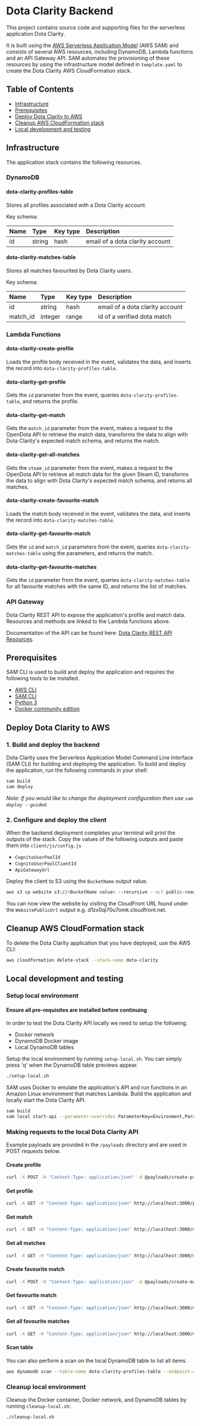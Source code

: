 # Dota Clarity Backend

This project contains source code and supporting files for the serverless application Dota Clarity.

It is built using the [AWS Serverless Application Model](https://docs.aws.amazon.com/serverless-application-model/latest/developerguide/what-is-sam.html) (AWS SAM) and consists of several AWS resources, including DynamoDB, Lambda functions and an API Gateway API. SAM automates the provisioning of these resources by using the infrastructure model defined in `template.yaml` to create the Dota Clarity AWS CloudFormation stack.

## Table of Contents
   * [Infrastructure](#Infrastructure)
   * [Prerequisites](#Prerequisites)
   * [Deploy Dota Clarity to AWS](#Deploy-Dota-Clarity-to-AWS)
   * [Cleanup AWS CloudFormation stack](#Cleanup-AWS-CloudFormation-stack)
   * [Local development and testing](#Local-development-and-testing)

## Infrastructure

The application stack contains the following resources.

### DynamoDB

#### dota-clarity-profiles-table

Stores all profiles associated with a Dota Clarity account.

Key schema:

| Name | Type   | Key type | Description                     |
| :--- | :----- | :------- | :------------------------------ |
| id   | string | hash     | email of a dota clarity account |

#### dota-clarity-matches-table

Stores all matches favourited by Dota Clarity users.

Key schema:

| Name     | Type    | Key type | Description                     |
| :------- | :------ | :------- |:------------------------------ |
| id       | string  | hash     | email of a dota clarity account |
| match_id | integer | range    | id of a verified dota match |

### Lambda Functions

#### dota-clarity-create-profile
Loads the profile body received in the event, validates the data, and inserts the record into `dota-clarity-profiles-table`.

#### dota-clarity-get-profile
Gets the `id` parameter from the event, queries `dota-clarity-profiles-table`, and returns the profile.

#### dota-clarity-get-match
Gets the `match_id` parameter from the event, makes a request to the OpenDota API to retrieve the match data, transforms the data to align with Dota Clarity's expected match schema, and returns the match.

#### dota-clarity-get-all-matches
Gets the `steam_id` parameter from the event, makes a request to the OpenDota API to retrieve all match data for the given Steam ID, transforms the data to align with Dota Clarity's expected match schema, and returns all matches.

#### dota-clarity-create-favourite-match
Loads the match body received in the event, validates the data, and inserts the record into `dota-clarity-matches-table`.

#### dota-clarity-get-favourite-match
Gets the `id` and `match_id` parameters from the event, queries `dota-clarity-matches-table` using the parameters, and returns the match.

#### dota-clarity-get-favourite-matches
Gets the `id` parameter from the event, queries `dota-clarity-matches-table` for all favourite matches with the same ID, and returns the list of matches.

### API Gateway

Dota Clarity REST API to expose the application's profile and match data.  Resources and methods are linked to the Lambda functions above. 

Documentation of the API can be found here: [Dota Clarity REST API Resources](/docs/README.md).

## Prerequisites

SAM CLI is used to build and deploy the application and requires the following tools to be installed.

- [AWS CLI](https://docs.aws.amazon.com/cli/latest/userguide/cli-chap-install.html)
- [SAM CLI](https://docs.aws.amazon.com/serverless-application-model/latest/developerguide/serverless-sam-cli-install.html)
- [Python 3](https://www.python.org/downloads/)
- [Docker community edition](https://hub.docker.com/search/?type=edition&offering=community)

## Deploy Dota Clarity to AWS

### 1. Build and deploy the backend

Dota Clarity uses the Serverless Application Model Command Line Interface (SAM CLI) for building and deploying the application. To build and deploy the application, run the following commands in your shell:

```bash
sam build
sam deploy
```

_Note: if you would like to change the deployment configuration then use `sam deploy --guided`._

### 2. Configure and deploy the client

<!-- You will then find the Dota Clarity API Gateway Endpoint URL in the output values displayed after deployment. -->
When the backend deployment completes your terminal will print the outputs of the stack. Copy the values of the following outputs and paste them into `client/js/config.js`

- `CognitoUserPoolId`
- `CognitoUserPoolClientId`
- `ApiGatewayUrl`

Deploy the client to S3 using the `BucketName` output value.

```bash
aws s3 cp website s3://<BucketName value> --recursive --acl public-read
```

You can now view the website by visiting the CloudFront URL found under the `WebsitePublicUrl` output e.g. d1zx0ql70u7omk.cloudfront.net.

## Cleanup AWS CloudFormation stack

To delete the Dota Clarity application that you have deployed, use the AWS CLI:

```bash
aws cloudformation delete-stack --stack-name dota-clarity
```

## Local development and testing

### Setup local environment

#### Ensure all pre-requisites are installed before continuing

In order to test the Dota Clarity API locally we need to setup the following.

- Docker network
- DynamoDB Docker image
- Local DynamoDB tables

Setup the local environment by running `setup-local.sh`. You can simply press 'q' when the DynamoDB table previews appear.

```bash
./setup-local.sh
```

SAM uses Docker to emulate the application's API and run functions in an Amazon Linux environment that matches Lambda.
Build the application and locally start the Dota Clarity API.

```bash
sam build
sam local start-api --parameter-overrides ParameterKey=Environment,ParameterValue=local --docker-network dota-clarity
```

### Making requests to the local Dota Clarity API

Example payloads are provided in the `/payloads` directory and are used in POST requests below.

#### Create profile

```bash
curl -X POST -H "Content-Type: application/json" -d @payloads/create-profile.json http://localhost:3000/profiles
```

#### Get profile

```bash
curl -X GET -H "Content-Type: application/json" http://localhost:3000/profiles/bestdotaplayer@dota.com
```

#### Get match

```bash
curl -X GET -H "Content-Type: application/json" http://localhost:3000/matches/5392211187
```

#### Get all matches

```bash
curl -X GET -H "Content-Type: application/json" http://localhost:3000/matches/players/68726794
```

#### Create favourite match

```bash
curl -X POST -H "Content-Type: application/json" -d @payloads/create-match.json http://localhost:3000/matches/favourites/bestdotaplayer@dota.com
```

#### Get favourite match

```bash
curl -X GET -H "Content-Type: application/json" http://localhost:3000/matches/favourites/bestdotaplayer@dota.com/5392211187
```

#### Get all favourite matches

```bash
curl -X GET -H "Content-Type: application/json" http://localhost:3000/matches/favourites/bestdotaplayer@dota.com
```

#### Scan table

You can also perform a scan on the local DynamoDB table to list all items.

```bash
aws dynamodb scan --table-name dota-clarity-profiles-table --endpoint-url http://localhost:8000
```

### Cleanup local environment

Cleanup the Docker container, Docker network, and DynamoDB tables by running `cleanup-local.sh`:

```bash
./cleanup-local.sh
```
